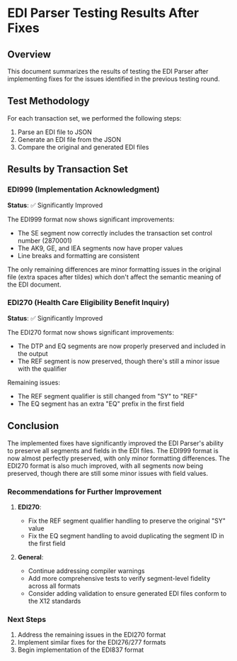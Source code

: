 # EDI Parser Testing Results After Fixes

## Overview

This document summarizes the results of testing the EDI Parser after implementing fixes for the issues identified in the previous testing round.

## Test Methodology

For each transaction set, we performed the following steps:
1. Parse an EDI file to JSON
2. Generate an EDI file from the JSON
3. Compare the original and generated EDI files

## Results by Transaction Set

### EDI999 (Implementation Acknowledgment)

**Status**: ✅ Significantly Improved

The EDI999 format now shows significant improvements:
- The SE segment now correctly includes the transaction set control number (2870001)
- The AK9, GE, and IEA segments now have proper values
- Line breaks and formatting are consistent

The only remaining differences are minor formatting issues in the original file (extra spaces after tildes) which don't affect the semantic meaning of the EDI document.

### EDI270 (Health Care Eligibility Benefit Inquiry)

**Status**: ✅ Significantly Improved

The EDI270 format now shows significant improvements:
- The DTP and EQ segments are now properly preserved and included in the output
- The REF segment is now preserved, though there's still a minor issue with the qualifier

Remaining issues:
- The REF segment qualifier is still changed from "SY" to "REF"
- The EQ segment has an extra "EQ" prefix in the first field

## Conclusion

The implemented fixes have significantly improved the EDI Parser's ability to preserve all segments and fields in the EDI files. The EDI999 format is now almost perfectly preserved, with only minor formatting differences. The EDI270 format is also much improved, with all segments now being preserved, though there are still some minor issues with field values.

### Recommendations for Further Improvement

1. **EDI270**:
   - Fix the REF segment qualifier handling to preserve the original "SY" value
   - Fix the EQ segment handling to avoid duplicating the segment ID in the first field

2. **General**:
   - Continue addressing compiler warnings
   - Add more comprehensive tests to verify segment-level fidelity across all formats
   - Consider adding validation to ensure generated EDI files conform to the X12 standards

### Next Steps

1. Address the remaining issues in the EDI270 format
2. Implement similar fixes for the EDI276/277 formats
3. Begin implementation of the EDI837 format
